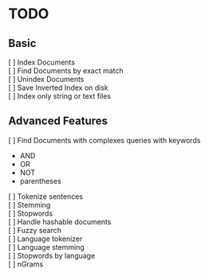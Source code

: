 # TODO

## Basic

[ ] Index Documents  
[ ] Find Documents by exact match  
[ ] Unindex Documents  
[ ] Save Inverted Index on disk  
[ ] Index only string or text files  

## Advanced Features

[ ] Find Documents with complexes queries with keywords  
* AND  
* OR  
* NOT  
* parentheses  


[ ] Tokenize sentences  
[ ] Stemming  
[ ] Stopwords  
[ ] Handle hashable documents  
[ ] Fuzzy search  
[ ] Language tokenizer   
[ ] Language stemming  
[ ] Stopwords by language  
[ ] nGrams  
